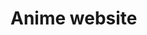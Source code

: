 <!DOCTYPE html>

<html>  

<head>
    <title> Anime website </title>
</head>
<body> 
<h1>Anime website</h1>
</body>



</html>
